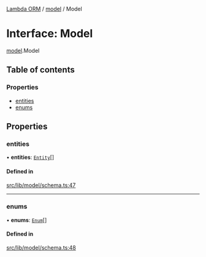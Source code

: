 [Lambda ORM](../README.md) / [model](../modules/model.md) / Model

# Interface: Model

[model](../modules/model.md).Model

## Table of contents

### Properties

- [entities](model.Model.md#entities)
- [enums](model.Model.md#enums)

## Properties

### entities

• **entities**: [`Entity`](model.Entity.md)[]

#### Defined in

[src/lib/model/schema.ts:47](https://github.com/FlavioLionelRita/lambda-orm/blob/36f1fb3/src/lib/model/schema.ts#L47)

___

### enums

• **enums**: [`Enum`](model.Enum.md)[]

#### Defined in

[src/lib/model/schema.ts:48](https://github.com/FlavioLionelRita/lambda-orm/blob/36f1fb3/src/lib/model/schema.ts#L48)
